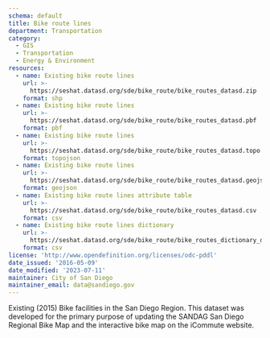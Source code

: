 ```yaml
---
schema: default
title: Bike route lines
department: Transportation
category:
  - GIS
  - Transportation
  - Energy & Environment
resources:
  - name: Existing bike route lines
    url: >-
      https://seshat.datasd.org/sde/bike_route/bike_routes_datasd.zip
    format: shp
  - name: Existing bike route lines
    url: >-
      https://seshat.datasd.org/sde/bike_route/bike_routes_datasd.pbf
    format: pbf
  - name: Existing bike route lines
    url: >-
      https://seshat.datasd.org/sde/bike_route/bike_routes_datasd.topo.json
    format: topojson
  - name: Existing bike route lines
    url: >-
      https://seshat.datasd.org/sde/bike_route/bike_routes_datasd.geojson
    format: geojson
  - name: Existing bike route lines attribute table
    url: >-
      https://seshat.datasd.org/sde/bike_route/bike_routes_datasd.csv
    format: csv
  - name: Existing bike route lines dictionary
    url: >-
      https://seshat.datasd.org/sde/bike_route/bike_routes_dictionary_datasd.csv
    format: csv
license: 'http://www.opendefinition.org/licenses/odc-pddl'
date_issued: '2016-05-09'
date_modified: '2023-07-11'
maintainer: City of San Diego
maintainer_email: data@sandiego.gov
---
```

Existing (2015) Bike facilities in the San Diego Region. This dataset was developed for the primary purpose of updating the SANDAG San Diego Regional Bike Map and the interactive bike map on the iCommute website.
